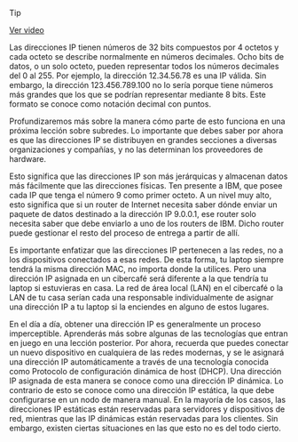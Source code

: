 > [!TIP]  
> [Ver video](https://youtu.be/Wkup6GGdGN4)

Las direcciones IP tienen números de 32 bits
compuestos por 4 octetos y cada octeto se describe normalmente
en números decimales. Ocho bits de datos, o un solo octeto, pueden representar todos los números decimales
del 0 al 255. Por ejemplo, la dirección 12.34.56.78 es una IP válida. Sin embargo, la dirección 123.456.789.100 no lo sería porque tiene números más grandes
que los que se podrían representar mediante 8 bits. Este formato se conoce como
notación decimal con puntos.

Profundizaremos más sobre la manera cómo
parte de esto funciona en una próxima lección sobre subredes. Lo importante que debes saber por ahora
es que las direcciones IP se distribuyen en grandes secciones a diversas organizaciones y compañías, y no las determinan los proveedores de hardware.


Esto significa que las direcciones IP
son más jerárquicas y almacenan datos más fácilmente
que las direcciones físicas. Ten presente a IBM, que posee cada IP
que tenga el número 9 como primer octeto. A un nivel muy alto, esto significa
que si un router de Internet necesita saber dónde enviar un paquete de datos
destinado a la dirección IP 9.0.0.1, ese router solo necesita saber
que debe enviarlo a uno de los routers de IBM. Dicho router puede gestionar el resto
del proceso de entrega a partir de allí.

Es importante enfatizar que las direcciones IP
pertenecen a las redes, no a los dispositivos conectados
a esas redes. De esta forma, tu laptop siempre tendrá la misma dirección MAC,
no importa donde la utilices. Pero una dirección IP asignada en un cibercafé
será diferente a la que tendría tu laptop si estuvieras en casa. La red de área local (LAN) en el cibercafé
o la LAN de tu casa serían cada una responsable individualmente de asignar una dirección IP
a tu laptop si la enciendes en alguno de estos lugares.

En el día a día, obtener una dirección IP es generalmente
un proceso imperceptible. Aprenderás más sobre algunas de las tecnologías
que entran en juego en una lección posterior. Por ahora, recuerda que puedes conectar un nuevo dispositivo
en cualquiera de las redes modernas, y se le asignará una dirección IP automáticamente a través de una tecnología conocida como
Protocolo de configuración dinámica de host (DHCP). Una dirección IP asignada de esta manera
se conoce como una dirección IP dinámica. Lo contrario de esto se conoce
como una dirección IP estática, la que debe configurarse en un nodo
de manera manual. En la mayoría de los casos, las direcciones IP estáticas
están reservadas para servidores y dispositivos de red, mientras que las IP dinámicas
están reservadas para los clientes. Sin embargo, existen ciertas situaciones
en las que esto no es del todo cierto.
